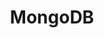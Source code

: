 ---
layout: tag
permalink: /tags/mongodb/
taxonomy: mongodb
title: "MongoDB"

author_profile: true
sidebar:
  nav: "docs"
---